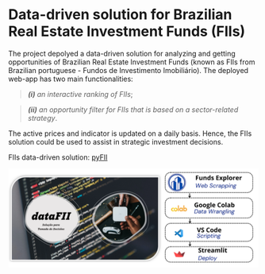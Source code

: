 # Data-driven solution for Brazilian Real Estate Investment Funds (FIIs)

The project depolyed a data-driven solution for analyzing and getting opportunities of Brazilian Real Estate Investment Funds (known as FIIs from Brazilian portuguese - Fundos de Investimento Imobiliário). The deployed web-app has two main functionalities: 

> ***(i)** an interactive ranking of FIIs*; 

> ***(ii)** an opportunity filter for FIIs that is based on a sector-related strategy*.

The active prices and indicator is updated on a daily basis. Hence, the FIIs solution could be used to assist in strategic investment decisions.

FIIs data-driven solution: [pyFII](https://share.streamlit.io/)

<img width="1000" alt="CRISP-DM Methodology" src="Solution_Pipeline_h.png">
